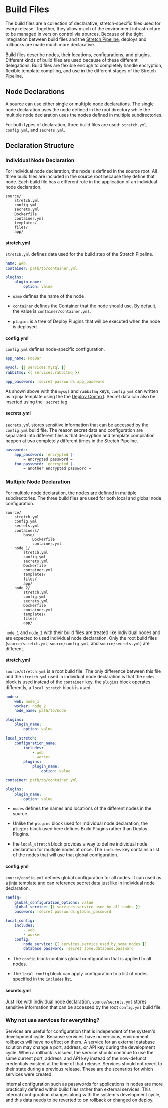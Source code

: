 # Build Files

The build files are a collection of declarative, stretch-specific files used for every release. Together, they allow much of the environment infrastructure to be managed in version control via sources. Because of the tight integration between build files and the [Stretch Pipeline](stretch_pipeline.md), deploys and rollbacks are made much more declarative.

Build files describe nodes, their locations, configurations, and plugins. Different kinds of build files are used because of these different delegations. Build files are flexible enough to completely handle encryption, flexible template compiling, and use in the different stages of the Stretch Pipeline.

## Node Declarations

A source can use either single or multiple node declarations. The single node declaration uses the node defined in the root directory while the multiple node declaration uses the nodes defined in multiple subdirectories.

For both types of declaration, three build files are used: `stretch.yml`, `config.yml`, and `secrets.yml`.

## Declaration Structure

### Individual Node Declaration

For individual node declaration, the node is defined in the source root. All three build files are included in the source root because they define that node. Each build file has a different role in the application of an individual node declaration.

    source/
        stretch.yml
        config.yml
        secrets.yml
        Dockerfile
        container.yml
        templates/
        files/
        app/

#### stretch.yml
`stretch.yml` defines data used for the build step of the Stretch Pipeline.

```yaml
name: web
container: path/to/container.yml

plugins:
    plugin_name:
        option: value
```

- `name` defines the name of the node.

- `container` defines the [Container](container.md) that the node should use. By default, the value is `container/container.yml`.

- `plugins` is a tree of Deploy Plugins that will be executed when the node is deployed.

#### config.yml
`config.yml` defines node-specific configuration.

```yaml
app_name: FooBar

mysql: {{ services.mysql }}
rabbitmq: {{ services.rabbitmq }}

app_password: !secret passwords.app_password
```

As shown above with the `mysql` and `rabbitmq` keys, `config.yml` can written as a jinja template using the the [Deploy Context](template_contexts.md). Secret data can also be inserted using the `!secret` tag.

#### secrets.yml
`secrets.yml` stores sensitive information that can be accessed by the `config.yml` build file. The reason secret data and configuration are separated into different files is that decryption and template compilation happen at two completely different times in the Stretch Pipeline.

```yaml
passwords:
    app_password: !encrypted |-
        = encrypted password =
    foo_password: !encrypted |-
        = another encrypted password =
```

### Multiple Node Declaration

For multiple node declaration, the nodes are defined in multiple subdirectories. The three build files are used for both local and global node configuration.

    source/
        stretch.yml
        config.yml
        secrets.yml
        containers/
            base/
                Dockerfile
                container.yml
        node_1/
            stretch.yml
            config.yml
            secrets.yml
            Dockerfile
            container.yml
            templates/
            files/
            app/
        node_2/
            stretch.yml
            config.yml
            secrets.yml
            Dockerfile
            container.yml
            templates/
            files/
            app/

`node_1` and `node_2` with their build files are treated like individual nodes and are expected to used individual node declaration. Only the root build files (`source/stretch.yml`, `source/config.yml`, and `source/secrets.yml`) are different.

#### stretch.yml
`source/stretch.yml` is a root build file. The only difference between this file and the `stretch.yml` used in individual node declaration is that the `nodes` block is used instead of the `container` key, the `plugins` block operates differently, a `local_stretch` block is used.

```yaml
nodes:
    web: node_1
    worker: node_2
    node_name: path/to/node

plugins:
    plugin_name:
        option: value

local_stretch:
    configuration_name:
        includes:
            - web
            - worker
        plugins:
            plugin_name:
                option: value

container: path/to/container.yml

plugins:
    plugin_name:
        option: value
```

- `nodes` defines the names and locations of the different nodes in the source.

- Unlike the `plugins` block used for individual node declaration, the `plugins` block used here defines Build Plugins rather than Deploy Plugins.

- the `local_stretch` block provides a way to define individual node declaration for multiple nodes at once. The `includes` key contains a list of the nodes that will use that global configuration.

#### config.yml
`source/config.yml` defines global configuration for all nodes. It can used as a jinja template and can reference secret data just like in individual node declaration.

```yaml
config:
    global_configuration_options: value
    global_service: {{ services.service_used_by_all_nodes }}
    password: !secret passwords.global_password

local_config:
    includes:
        - web
        - worker
    config:
        node_service: {{ services.service_used_by_some_nodes }}
        database_password: !secret some.database.password
```

- The `config` block contains global configuration that is applied to all nodes.

- The `local_config` block can apply configuration to a list of nodes specified in the `includes` list.

#### secrets.yml
Just like with individual node declaration, `source/secrets.yml` stores sensitive information that can be accessed by the root `config.yml` build file.


### Why not use services for everything?

Services are useful for configuration that is independent of the system's development cycle. Because services have no versions, environment rollbacks will have no effect on them. A service for an external database solution may change a port, address, or API key during the development cycle. When a rollback is issued, the service should continue to use the same current port, address, and API key instead of the now-defunct credentials existent at the time of that release. Services should not revert to their state during a previous release. These are the scenarios for which services were created.

Internal configuration such as passwords for applications in nodes are more practically defined within build files rather than external services. This internal configuration changes along with the system's development cycle, and this data needs to be reverted to on rollback or changed on deploy. 
